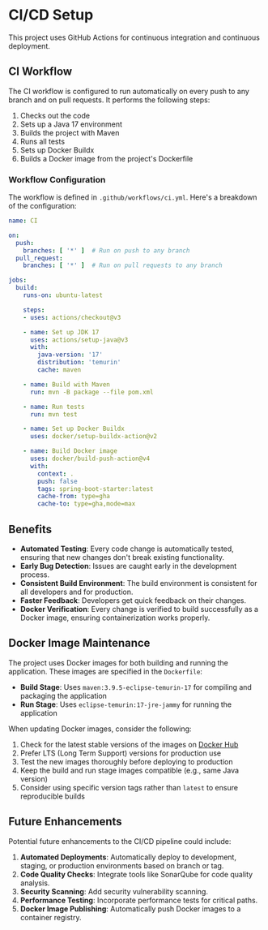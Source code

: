 # CI/CD Setup

This project uses GitHub Actions for continuous integration and continuous deployment.

## CI Workflow

The CI workflow is configured to run automatically on every push to any branch and on pull requests. It performs the following steps:

1. Checks out the code
2. Sets up a Java 17 environment
3. Builds the project with Maven
4. Runs all tests
5. Sets up Docker Buildx
6. Builds a Docker image from the project's Dockerfile

### Workflow Configuration

The workflow is defined in `.github/workflows/ci.yml`. Here's a breakdown of the configuration:

```yaml
name: CI

on:
  push:
    branches: [ '*' ]  # Run on push to any branch
  pull_request:
    branches: [ '*' ]  # Run on pull requests to any branch

jobs:
  build:
    runs-on: ubuntu-latest

    steps:
    - uses: actions/checkout@v3

    - name: Set up JDK 17
      uses: actions/setup-java@v3
      with:
        java-version: '17'
        distribution: 'temurin'
        cache: maven

    - name: Build with Maven
      run: mvn -B package --file pom.xml

    - name: Run tests
      run: mvn test

    - name: Set up Docker Buildx
      uses: docker/setup-buildx-action@v2

    - name: Build Docker image
      uses: docker/build-push-action@v4
      with:
        context: .
        push: false
        tags: spring-boot-starter:latest
        cache-from: type=gha
        cache-to: type=gha,mode=max
```

## Benefits

- **Automated Testing**: Every code change is automatically tested, ensuring that new changes don't break existing functionality.
- **Early Bug Detection**: Issues are caught early in the development process.
- **Consistent Build Environment**: The build environment is consistent for all developers and for production.
- **Faster Feedback**: Developers get quick feedback on their changes.
- **Docker Verification**: Every change is verified to build successfully as a Docker image, ensuring containerization works properly.

## Docker Image Maintenance

The project uses Docker images for both building and running the application. These images are specified in the `Dockerfile`:

- **Build Stage**: Uses `maven:3.9.5-eclipse-temurin-17` for compiling and packaging the application
- **Run Stage**: Uses `eclipse-temurin:17-jre-jammy` for running the application

When updating Docker images, consider the following:

1. Check for the latest stable versions of the images on [Docker Hub](https://hub.docker.com/)
2. Prefer LTS (Long Term Support) versions for production use
3. Test the new images thoroughly before deploying to production
4. Keep the build and run stage images compatible (e.g., same Java version)
5. Consider using specific version tags rather than `latest` to ensure reproducible builds

## Future Enhancements

Potential future enhancements to the CI/CD pipeline could include:

1. **Automated Deployments**: Automatically deploy to development, staging, or production environments based on branch or tag.
2. **Code Quality Checks**: Integrate tools like SonarQube for code quality analysis.
3. **Security Scanning**: Add security vulnerability scanning.
4. **Performance Testing**: Incorporate performance tests for critical paths.
5. **Docker Image Publishing**: Automatically push Docker images to a container registry.
